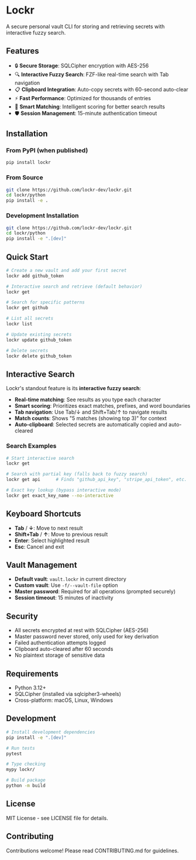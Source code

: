 # Lockr

A secure personal vault CLI for storing and retrieving secrets with interactive fuzzy search.

## Features

- 🔒 **Secure Storage**: SQLCipher encryption with AES-256
- 🔍 **Interactive Fuzzy Search**: FZF-like real-time search with Tab navigation
- 📋 **Clipboard Integration**: Auto-copy secrets with 60-second auto-clear
- ⚡ **Fast Performance**: Optimized for thousands of entries
- 🎯 **Smart Matching**: Intelligent scoring for better search results
- 🛡️ **Session Management**: 15-minute authentication timeout

## Installation

### From PyPI (when published)
```bash
pip install lockr
```

### From Source
```bash
git clone https://github.com/lockr-dev/lockr.git
cd lockr/python
pip install -e .
```

### Development Installation
```bash
git clone https://github.com/lockr-dev/lockr.git
cd lockr/python
pip install -e ".[dev]"
```

## Quick Start

```bash
# Create a new vault and add your first secret
lockr add github_token

# Interactive search and retrieve (default behavior)
lockr get

# Search for specific patterns
lockr get github

# List all secrets
lockr list

# Update existing secrets
lockr update github_token

# Delete secrets
lockr delete github_token
```

## Interactive Search

Lockr's standout feature is its **interactive fuzzy search**:

- **Real-time matching**: See results as you type each character
- **Smart scoring**: Prioritizes exact matches, prefixes, and word boundaries
- **Tab navigation**: Use Tab/↓ and Shift+Tab/↑ to navigate results
- **Match counts**: Shows "5 matches (showing top 3)" for context
- **Auto-clipboard**: Selected secrets are automatically copied and auto-cleared

### Search Examples

```bash
# Start interactive search
lockr get

# Search with partial key (falls back to fuzzy search)
lockr get api      # Finds "github_api_key", "stripe_api_token", etc.

# Exact key lookup (bypass interactive mode)
lockr get exact_key_name --no-interactive
```

## Keyboard Shortcuts

- **Tab** / **↓**: Move to next result
- **Shift+Tab** / **↑**: Move to previous result
- **Enter**: Select highlighted result
- **Esc**: Cancel and exit

## Vault Management

- **Default vault**: `vault.lockr` in current directory
- **Custom vault**: Use `-f/--vault-file` option
- **Master password**: Required for all operations (prompted securely)
- **Session timeout**: 15 minutes of inactivity

## Security

- All secrets encrypted at rest with SQLCipher (AES-256)
- Master password never stored, only used for key derivation
- Failed authentication attempts logged
- Clipboard auto-cleared after 60 seconds
- No plaintext storage of sensitive data

## Requirements

- Python 3.12+
- SQLCipher (installed via sqlcipher3-wheels)
- Cross-platform: macOS, Linux, Windows

## Development

```bash
# Install development dependencies
pip install -e ".[dev]"

# Run tests
pytest

# Type checking
mypy lockr/

# Build package
python -m build
```

## License

MIT License - see LICENSE file for details.

## Contributing

Contributions welcome! Please read CONTRIBUTING.md for guidelines.